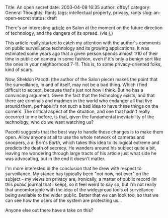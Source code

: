 Title: An open secret
date: 2003-04-08 16:35
author: offby1
category: General Thoughts, Rants
tags: intellectual property, privacy, rants
slug: an-open-secret
status: draft

There's an interesting [article](http://www.salon.com/tech/feature/2003/03/31/knowledge/index.html) on Salon at the moment on the future direction of technology, and the dangers of its spread. (via [/.](http://slashdot.org))

This article really started to catch my attention with the author's comments on public surveillance technology and its growing applications. It was estimated some years ago that a given person spends almost 1/10 of their time in public on camera in some fashion, even if it's only a benign sort like the ones in your neighborhood 7-11. This is, to some privacy-oriented folks, kind of scary.

Now, Sheldon Pacotti (the author of the Salon piece) makes the point that the surveillance, in and of itself, may not be a bad thing. Which i find difficult to accept, because that's just not how i think. But he has a convincing argument. Given the fact that the technology exists, and that there are criminals and madmen in the world who endanger all that live around them, perhaps it's not such a bad idea to have these things on the corners. The critical aspect of the situation, and one that hadn't really occurred to me before, is that, given the fundamental inevitability of the technology, who do we want watching us?

Pacotti suggests that the best way to handle these changes is to make them open. Allow anyone at all to use the whole network of cameras and snoopers, a al Brin's *Earth*, which takes this idea to its logical extreme and predicts the death of secrecy. He wanders around his subject quite a bit, leaving me wondering through large tracts of his article just what side he was advocating, but in the end it doesn't matter.

I'm more interested in the conclusion that he drew with respect to surveillance. My stance has typically been "not now, not ever" on the subject - my views on privacy are, ironically, a matter of public record (in this *public* journal that i keep), so it feel weird to say so, but i'm not really that uncomfortable with the idea of the widespread tools of surveilance being available to the wider public. Better that we can look too, so that we can see how the users of the system are protecting us\...

Anyone else out there have a take on this?
